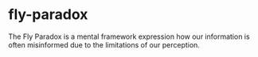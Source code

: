 # fly-paradox
The Fly Paradox is a mental framework expression how our information is often misinformed due to the limitations of our perception.
